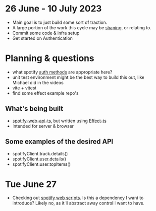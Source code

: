 # 26 June - 10 July 2023
- Main goal is to just build some sort of traction.
- A large portion of the work this cycle may be [shaping](https://basecamp.com/shapeup/1.1-chapter-02#two-tracks), or relating to.
- Commit some code & infra setup
- Get started on Authentication

# Planning & questions

- what spotify [auth methods](https://developer.spotify.com/documentation/web-api/concepts/authorization) are appropriate here?
- unit test environment might be the best way to build this out, like Michael did in the videos
- vite + vitest
- find some effect example repo's

 ## What's being built
- [spotify-web-api-ts](https://github.com/adamgrieger/spotify-web-api-ts), but written using [Effect-ts](https://www.effect.website/)
- Intended for server & browser

## Some examples of the desired API

- spotifyClient.track.details()
- spotifyClient.user.details()
- spotifyClient.user.topItems()

# Tue June 27
- Checking out [spotify web scripts](https://github.com/spotify/web-scripts). Is this a dependency I want to introduce?
 Likely no, as it'll abstract away control I want to have.

